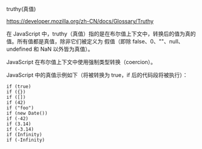 truthy(真值)


https://developer.mozilla.org/zh-CN/docs/Glossary/Truthy


在 JavaScript 中，truthy（真值）指的是在布尔值上下文中，转换后的值为真的值。所有值都是真值，除非它们被定义为 假值（即除 false、0、""、null、undefined 和 NaN 以外皆为真值）。

JavaScript 在布尔值上下文中使用强制类型转换（coercion）。

JavaScript 中的真值示例如下（将被转换为 true，if 后的代码段将被执行）：


```
if (true)
if ({})
if ([])
if (42)
if ("foo")
if (new Date())
if (-42)
if (3.14)
if (-3.14)
if (Infinity)
if (-Infinity)

```



